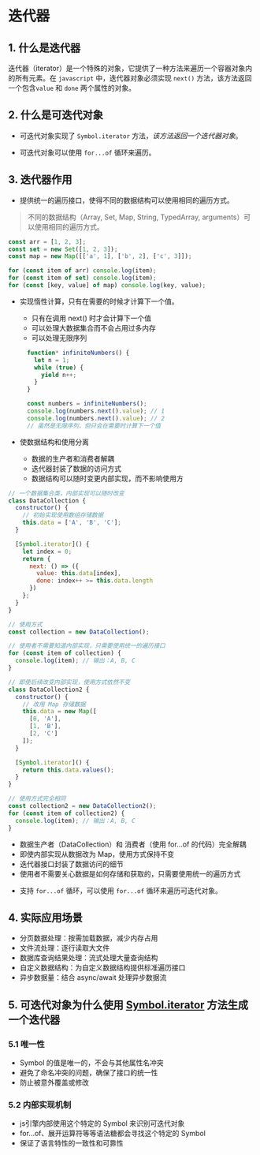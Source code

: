 # 迭代器
## 1. 什么是迭代器

迭代器（iterator）是一个特殊的对象，它提供了一种方法来遍历一个容器对象内的所有元素。在 `javascript` 中，迭代器对象必须实现 `next()` 方法，该方法返回一个包含`value` 和 `done` 两个属性的对象。

## 2. 什么是可迭代对象

+ 可迭代对象实现了 `Symbol.iterator` 方法，*该方法返回一个迭代器对象*。

+ 可迭代对象可以使用 `for...of` 循环来遍历。


## 3. 迭代器作用

+ 提供统一的遍历接口，使得不同的数据结构可以使用相同的遍历方式。
> 不同的数据结构（Array, Set, Map, String, TypedArray, arguments）可以使用相同的遍历方式。

```javascript
const arr = [1, 2, 3];
const set = new Set([1, 2, 3]);
const map = new Map([['a', 1], ['b', 2], ['c', 3]]);

for (const item of arr) console.log(item);
for (const item of set) console.log(item);
for (const [key, value] of map) console.log(key, value);
```

+ 实现惰性计算，只有在需要的时候才计算下一个值。
  - 只有在调用 next() 时才会计算下一个值
  - 可以处理大数据集合而不会占用过多内存
  - 可以处理无限序列

  ```javascript
    function* infiniteNumbers() {
      let n = 1;
      while (true) {
        yield n++;
      }
    }

    const numbers = infiniteNumbers();
    console.log(numbers.next().value); // 1
    console.log(numbers.next().value); // 2
    // 虽然是无限序列，但只会在需要时计算下一个值
  ```

+ 使数据结构和使用分离
  - 数据的生产者和消费者解耦
  - 迭代器封装了数据的访问方式
  - 数据结构可以随时变更内部实现，而不影响使用方

```javascript
// 一个数据集合类，内部实现可以随时改变
class DataCollection {
  constructor() {
    // 初始实现使用数组存储数据
    this.data = ['A', 'B', 'C'];
  }

  [Symbol.iterator]() {
    let index = 0;
    return {
      next: () => ({
        value: this.data[index],
        done: index++ >= this.data.length
      })
    };
  }
}

// 使用方式
const collection = new DataCollection();

// 使用者不需要知道内部实现，只需要使用统一的遍历接口
for (const item of collection) {
  console.log(item); // 输出：A, B, C
}

// 即使后续改变内部实现，使用方式依然不变
class DataCollection2 {
  constructor() {
    // 改用 Map 存储数据
    this.data = new Map([
      [0, 'A'],
      [1, 'B'],
      [2, 'C']
    ]);
  }

  [Symbol.iterator]() {
    return this.data.values();
  }
}

// 使用方式完全相同
const collection2 = new DataCollection2();
for (const item of collection2) {
  console.log(item); // 输出：A, B, C
}
```
  - 数据生产者（DataCollection）和 消费者（使用 for...of 的代码）完全解耦
  - 即使内部实现从数据改为 Map，使用方式保持不变
  - 迭代器接口封装了数据访问的细节
  - 使用者不需要关心数据是如何存储和获取的，只需要使用统一的遍历方式
 
+ 支持 `for...of` 循环，可以使用 `for...of` 循环来遍历可迭代对象。

## 4. 实际应用场景

+ 分页数据处理：按需加载数据，减少内存占用
+ 文件流处理：逐行读取大文件
+ 数据库查询结果处理：流式处理大量查询结构
+ 自定义数据结构：为自定义数据结构提供标准遍历接口
+ 异步数据量：结合 async/await 处理异步数据流

## 5. 可迭代对象为什么使用 [Symbol.iterator]() 方法生成一个迭代器
### 5.1 唯一性
+ Symbol 的值是唯一的，不会与其他属性名冲突
+ 避免了命名冲突的问题，确保了接口的统一性
+ 防止被意外覆盖或修改

### 5.2 内部实现机制
+ js引擎内部使用这个特定的 Symbol 来识别可迭代对象
+ for...of、展开运算符等等语法糖都会寻找这个特定的 Symbol
+ 保证了语言特性的一致性和可靠性


